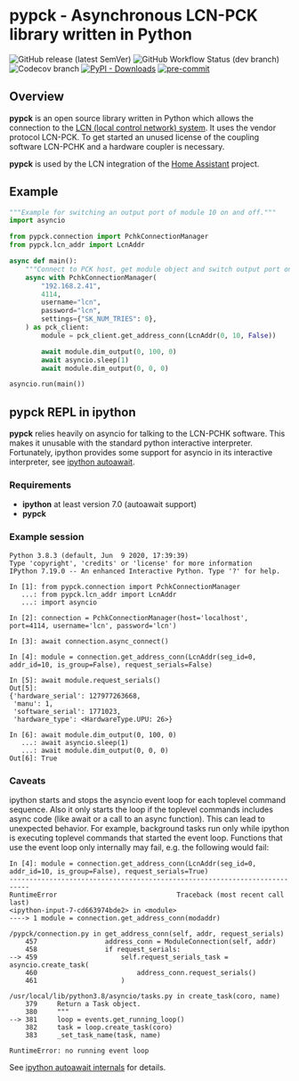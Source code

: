 # pypck - Asynchronous LCN-PCK library written in Python

![GitHub release (latest SemVer)](https://img.shields.io/github/v/release/alengwenus/pypck?color=success)
![GitHub Workflow Status (dev branch)](https://github.com/alengwenus/pypck/actions/workflows/ci.yaml/badge.svg?branch=dev)
![Codecov branch](https://img.shields.io/codecov/c/github/alengwenus/pypck/dev)
[![PyPI - Downloads](https://img.shields.io/pypi/dm/pypck)](https://pypi.org/project/pypck/)
[![pre-commit](https://img.shields.io/badge/pre--commit-enabled-brightgreen?logo=pre-commit&logoColor=white)](https://github.com/pre-commit/pre-commit)

## Overview

**pypck** is an open source library written in Python which allows the connection to the [LCN (local control network) system](https://www.lcn.eu). It uses the vendor protocol LCN-PCK.
To get started an unused license of the coupling software LCN-PCHK and a hardware coupler is necessary.

**pypck** is used by the LCN integration of the [Home Assistant](https://home-assistant.io/) project.

## Example

```python
"""Example for switching an output port of module 10 on and off."""
import asyncio

from pypck.connection import PchkConnectionManager
from pypck.lcn_addr import LcnAddr

async def main():
    """Connect to PCK host, get module object and switch output port on and off."""
    async with PchkConnectionManager(
        "192.168.2.41",
        4114,
        username="lcn",
        password="lcn",
        settings={"SK_NUM_TRIES": 0},
    ) as pck_client:
        module = pck_client.get_address_conn(LcnAddr(0, 10, False))

        await module.dim_output(0, 100, 0)
        await asyncio.sleep(1)
        await module.dim_output(0, 0, 0)

asyncio.run(main())
```

## pypck REPL in ipython

**pypck** relies heavily on asyncio for talking to the LCN-PCHK software. This
makes it unusable with the standard python interactive interpreter.
Fortunately, ipython provides some support for asyncio in its interactive
interpreter, see
[ipython autoawait](https://ipython.readthedocs.io/en/stable/interactive/autoawait.html#).

### Requirements

- **ipython** at least version 7.0 (autoawait support)
- **pypck**

### Example session

```
Python 3.8.3 (default, Jun  9 2020, 17:39:39)
Type 'copyright', 'credits' or 'license' for more information
IPython 7.19.0 -- An enhanced Interactive Python. Type '?' for help.

In [1]: from pypck.connection import PchkConnectionManager
   ...: from pypck.lcn_addr import LcnAddr
   ...: import asyncio

In [2]: connection = PchkConnectionManager(host='localhost', port=4114, username='lcn', password='lcn')

In [3]: await connection.async_connect()

In [4]: module = connection.get_address_conn(LcnAddr(seg_id=0, addr_id=10, is_group=False), request_serials=False)

In [5]: await module.request_serials()
Out[5]:
{'hardware_serial': 127977263668,
 'manu': 1,
 'software_serial': 1771023,
 'hardware_type': <HardwareType.UPU: 26>}

In [6]: await module.dim_output(0, 100, 0)
   ...: await asyncio.sleep(1)
   ...: await module.dim_output(0, 0, 0)
Out[6]: True
```

### Caveats

ipython starts and stops the asyncio event loop for each toplevel command
sequence. Also it only starts the loop if the toplevel commands includes async
code (like await or a call to an async function). This can lead to unexpected
behavior. For example, background tasks run only while ipython is executing
toplevel commands that started the event loop. Functions that use the event
loop only internally may fail, e.g. the following would fail:

```
In [4]: module = connection.get_address_conn(LcnAddr(seg_id=0, addr_id=10, is_group=False), request_serials=True)
---------------------------------------------------------------------------
RuntimeError                              Traceback (most recent call last)
<ipython-input-7-cd663974bde2> in <module>
----> 1 module = connection.get_address_conn(modaddr)

/pypck/connection.py in get_address_conn(self, addr, request_serials)
    457                 address_conn = ModuleConnection(self, addr)
    458                 if request_serials:
--> 459                     self.request_serials_task = asyncio.create_task(
    460                         address_conn.request_serials()
    461                     )

/usr/local/lib/python3.8/asyncio/tasks.py in create_task(coro, name)
    379     Return a Task object.
    380     """
--> 381     loop = events.get_running_loop()
    382     task = loop.create_task(coro)
    383     _set_task_name(task, name)

RuntimeError: no running event loop
```

See
[ipython autoawait internals](https://ipython.readthedocs.io/en/stable/interactive/autoawait.html#internals)
for details.

